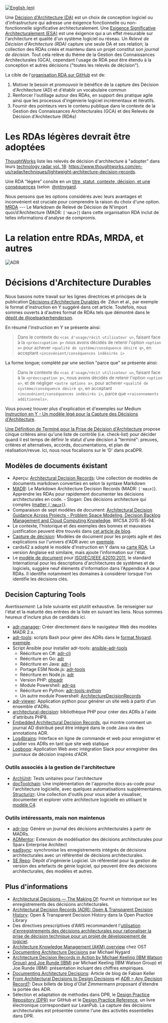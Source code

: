 [![English (en)](https://img.shields.io/badge/lang-en-red.svg)](/index.md)

Une [Décision d'Architecture (DA)](https://en.wikipedia.org/wiki/Architectural_decision) est un choix de conception logiciel ou d'infrastructure qui adresse une éxigence fonctionnelle ou non-fonctionnelle significative architecturalement. Une [Exigence Significative Architecturalement (ESA)](https://en.wikipedia.org/wiki/Architecturally_significant_requirements) est une éxigence qui a un effet mesurable sur l'architecture et qualité d'un système logiciel ou réseau. Un _Relevé de Décision d'Architecture (RDA)_ capture une seule DA et ses relation; la collection des RDAs créés et maintenu dans un projet constitut son _journal de décision_. Tout cela relève du thème de la Gestion des Connaissances Architecturales (GCA), cependant l'usage de RDA peut être étendu à la conception et autres décisions ("toutes les relevés de décision").

La cible  de l'[organisation RDA sur GitHub](http://github.com/adr) est de:

1. Motiver le besoin et promouvoir le bénéfice de la capture des Décision d'Architecture (AD) et d'établir un vocabulaire commun
2. Renforcer l'outillage autour des RDAs, en support des pratique agile ainsi que les processus d'ingénierie logiciel incrémentaux et itératifs.
3. Fournir des pointeurs vers le contenu publique dans le contexte de la Gestion des Connaissances Architecturales (GCA) et des Relevés de Décision d'Architecture (RDAs)

# Les RDAs légères devrait être adoptées

[ThoughtWorks](https://www.thoughtworks.com/) liste les relevés de décision d'architecture à "adopter" dans leurs [technology radar vol. 18](https://assets.thoughtworks.com/assets/technology-radar-vol-18-en.pdf): <https://www.thoughtworks.com/en-us/radar/techniques/lightweight-architecture-decision-records>.

Une RDA "légère" consite en un [titre, statut, contexte, décision, et une conséquences](https://github.com/joelparkerhenderson/architecture-decision-record/blob/main/templates/decision-record-template-by-michael-nygard/index.md) (selon  [@mtnygard](https://github.com/mtnygard).

Nous pensons que les options considérés avec leurs avantages et inconvénient est cruciale pour comprendre la raison du choix d'une option. [MRDA](https://adr.github.io/madr/) --- Le Markdown de  Relevé de Décision de N'import quoi/d'Architecture (MADR: `[ˈmæɾɚ]`) dans cette organisation RDA inclut de telles informations d'analyse de compromis.

# La relation entre RDAs, MRDA, et autres

![ADR](ADR.png)

# Décisions d'Architecture Durables

Nous basons notre travail sur les lignes directrices et principes de la publication [Décisions d'Architecture Durables](https://www.infoq.com/articles/sustainable-architectural-design-decisions) de  Zdun et al., par exemple le format d'instruction en Y suggéré dans cet article. Toutefois, nous sommes ouverts à d'autres format de RDAs tels que démontré dans le [dépôt de @joelparkerhenderson](https://github.com/joelparkerhenderson/architecture_decision_record).

En résumé l'instruction en Y se présente ainsi:

> Dans le contexte du `<cas d'usage/récit utilisateur u>`, faisant face à la `<préoccupation p>` nous avons décidés de retenir l'option `<option o>` pour achever `<qualité de système/conséquence désiré q>`, en acceptant `<incovénient/conséquences indésirés i>`

La forme longue; complété par une section "parce que" se présente ainsi:

> Dans le contexte du `<cas d'usage/récit utilisateur u>`,
> faisant face à la `<préoccupation p>`,
> nous avons décidés de retenir l'option `<option o>`,
> et de négliger `<autre options a>`,
> pour achever `<qualité de système/conséquence désiré q>`,
> en acceptant `<incovénient/conséquences indésirés i>`,
> parce que `<raisonnements additionnels>`.

Vous pouvez trouver plus d'explication et d'exemples sur Medium [Instruction en Y - Un modèle légé pour la Capture des Décisions d'Architecture](https://medium.com/@docsoc/y-statements-10eb07b5a177).

[Une Définition de Terminé pour la Prise de Décision d'Architecture](https://www.ozimmer.ch/practices/2020/05/22/ADDefinitionOfDone.html) propose cinque critères ainsi qu'une liste de contrôle (i.e. check-list) pour décider quand il est temps de définir le statut d'une décision à "terminé": preuves, critères et alternatives, accords, documentations, et plan de réalisation/revue. Ici, nous nous focalisons sur le 'D' dans pcaDPR.

## Modèles de documents éxistant

* Aperçu: [Architectural Decision Records](https://github.com/joelparkerhenderson/architecture_decision_record): Une collection de modèles de documents markdown converties en selon la syntaxe Markdown
* [MADR](https://adr.github.io/madr/): Le Markdown Architecture Decision Records (MADR: `[ˈmæɾɚ]`). Apprendre les RDAs pour rapidement documenter les décisions architecturales en code. - Slogan: Des décisions architecture qui comptes ([matter `[ˈmæɾɚ]`](https://en.wiktionary.org/wiki/matter#Pronunciation)).
* Comparaison de sept modèles de document: [Architectural Decision Guidance Across Projects - Problem Space Modeling, Decision Backlog Management and Cloud Computing Knowledge](http://www.ifs.hsr.ch/fileadmin/user_upload/customers/ifs.hsr.ch/Home/projekte/ADMentor-WICSA2015ubmissionv11nc.pdf). WICSA 2015: 85-94.
* Le contexte, l'historique et des exemples des bonnes et mauvaises justification peuvent être trouvés dans [cet article de blog](https://www.ozimmer.ch/practices/2020/04/27/ArchitectureDecisionMaking.html).
* [Capture de décision](https://schubmat.github.io/DecisionCapture/): Modèles de document pour les projets agile et des explications sur l'univers d'ADR avec un [exemple](https://github.com/schubmat/DecisionCapture/blob/master/samples/samples_simpleTemplate_secondSprint.md).
* cards42 a adopté le modèle d'instruction en Y dans sa [carte RDA](https://cards42.org#adr); La version Anglaise est similaire, mais ajoute l'information sur l'état.
* Le [modèle de document](http://www.iso-architecture.org/42010/templates/) pour [ISO/IEC/IEEE 42010:2011](https://en.wikipedia.org/wiki/ISO/IEC_42010), le standard International pour les descriptions d'architectures de systèmes et de logiciels, suggère neuf éléments d'information dans l'Appendice A pour RDAs. Il identifie notamment les domaines à considérer lorsque l'on identifie les décisions clés.

## Decision Capturing Tools

_Avertissement_:
La liste suivante est plutôt exhaustive.
Se renseigner sur l'état et la maturité des entrées de la liste en suivant les liens.
Nous sommes heureux d'inclure plus de candidats ici.

* [adr-manager](https://adr.github.io/adr-manager/#/): Créer directement dans le navigateur Web des modèles MADR 2.x.
* [adr-tools](https://github.com/npryce/adr-tools): scripts Bash pour gérer des ADRs dans le [format Nygard]((https://cognitect.com/blog/2011/11/15/documenting-architecture-decisions.html)). [exemple]((https://github.com/npryce/adr-tools/blob/master/doc/adr/0002-implement-as-shell-scripts.md)).
* Script Ansible pour installer adr-tools: [ansible-adr-tools](https://github.com/escalate/ansible-adr-tools)
  * Réécriture en C#: [adr-cli](https://github.com/GingerTommy/adr-cli)
  * Réécriture en Go: [adr](https://github.com/marouni/adr)
  * Réécriture en Java: [adr-j](https://github.com/adoble/adr-j)
  * Portage ESM Node.js: [adr-tools](https://github.com/meza/adr-tools)
  * Réécriture en Node.js: [adr](https://github.com/phodal/adr)
  * Version PHP: [phpadr](https://github.com/globtec/phpadr)
  * Module Powershell: [adr-ps](https://github.com/rdagumampan/adr-ps)
  * Réécriture en Python: [adr-tools-python](https://pypi.org/project/adr-tools-python/)
  * Un autre module Powershell: [ArchitectureDecisionRecords](https://github.com/ajoberstar/ArchitectureDecisionRecords)
* [adr-viewer](https://github.com/mrwilson/adr-viewer): Application python pour générer un site web à partir d'un ensemble d'ADRs.
* [architectural-decision](https://github.com/cspray/architectural-decision): bibliothèque PHP pour créer des ADRs à l'aide d'attributs PHP8.
* [Embedded Architectural Decision Records](https://adr.github.io/e-adr/), qui montre comment un journal AD distribué peut être intégré dans le code Java via des annotations ADR.
* [Log4brains](https://github.com/thomvaill/log4brains): Interface en ligne de commande et web pour enregistrer et publier vos ADRs en tant que site web statique
* [Loqbooq](https://loqbooq.app): Application Web avec intégration Slack pour enregistrer des journaux de décision inspirés d'ADR.

### Outils associés à la gestion de l'architecture

* [ArchUnit](https://github.com/TNG/ArchUnit): Tests unitaires pour l'architecture
* [docToolchain](https://doctoolchain.github.io/docToolchain/): Une implémentation de l'approche docs-as-code pour l'architecture logicielle, avec quelques automatisations supplémentaires.
[Structurizr](https://www.structurizr.com/): Une collection d'outils pour vous aider à visualiser, documenter et explorer votre architecture logicielle en utilisant le [modèle C4]((https://c4model.com/)).


### Outils intéressants, mais non maintenus

* [adr-log](https://github.com/adr/adr-log): Génère un journal des décisions architecturales à partir de MADRs.
* [ADMentor](https://github.com/IFS-HSR/ADMentor): Extension de modélisation des décisions architecturales pour Sparx Enterprise Architect
* [eadlsync](https://adr.github.io/eadlsync/): synchronise les enregistrements intégrés de décisions architecturales avec un référentiel de décisions architecturales.
* [SE Repo](https://github.com/adr/serepo): Dépôt d'ingénierie Logiciel. Un référentiel pour la gestion de version des artefacts de génie logiciel, qui peuvent être des décisions architecturales, des modèles et autres.

## Plus d'informations

* [Architectural Decisions — The Making Of](https://www.ozimmer.ch/practices/2020/04/27/ArchitectureDecisionMaking.html): fournit un historique sur les enregistrements des décisions architecturales.
* [Architectural Decision Records (ADR): Open & Transparent Decision History](https://openpracticelibrary.com/practice/architectural-decision-records-adr/): Open & Transparent Decision History dans la Open Practice Library
* Des directives prescriptives d'AWS recommandent l'[utilisation d'enregistrements des décisions architecturales pour rationaliser la prise de décision technique pour un projet de développement de logiciel](https://docs.aws.amazon.com/prescriptive-guidance/latest/architectural-decision-records/welcome.html).
* [Architecture Knowledge Management (AKM) overview]((https://www.ost.ch/de/forschung-und-dienstleistungen/informatik/ifs-institut-fuer-software/labs/cloud-application-lab/architectural-knowledge-management-akm)) chez OST
* [Documenting Architecture Decisions](https://cognitect.com/blog/2011/11/15/documenting-architecture-decisions.html) par Michael Nygard
* [Architecture Decision Records in Action by Michael Keeling (IBM Watson Group) and Joe Runde (IBM)](https://resources.sei.cmu.edu/library/asset-view.cfm?assetid=497744) par Michael Keeling (IBM Watson Group) et Joe Runde (IBM): présentation incluant des chiffres empiriques.
* [Documenting Architecture Decisions](https://www.fabian-keller.de/blog/documenting-architecture-decisions): Article de blog de Fabian Keller
* [From Architectural Decisions to Design Decisions](https://medium.com/olzzio/from-architectural-decisions-to-design-decisions-f05f6d57032b) et [ADR = Any Decision Record?](https://medium.com/olzzio/adr-any-decision-record-916d1b64b28d): Deux billets de blog d'Olaf Zimmermann proposant d'étendre la portée des ADR.
* Sélection et adaptation de méthodes dans DPR, le [Design Practice Repository (DPR)](https://socadk.github.io/design-practice-repository/) sur GitHub et le [Design Practice Reference](https://leanpub.com/dpr), un livre électronique correspondant sur LeanPub. La capture des décisions architecturales est présentée comme l'une des activités essentielles dans DPR.

<!-- - [Work by Daniel Popescu](https://scholar.google.com/citations?user=dASv28sAAAAJ) -->
<!-- - [French Translation by Florian JUDITH](https://github.com/fjudith) -->
